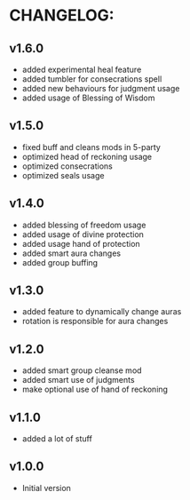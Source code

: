 # CHANGELOG:
## v1.6.0
- added experimental heal feature
- added tumbler for consecrations spell
- added new behaviours for judgment usage
- added usage of Blessing of Wisdom
## v1.5.0
- fixed buff and cleans mods in 5-party
- optimized head of reckoning usage
- optimized consecrations
- optimized seals usage
## v1.4.0
- added blessing of freedom usage
- added usage of divine protection 
- added usage hand of protection
- added smart aura changes
- added group buffing
## v1.3.0
- added feature to dynamically change auras
- rotation is responsible for aura changes
## v1.2.0
- added smart group cleanse mod
- added smart use of judgments
- make optional use of hand of reckoning
## v1.1.0
- added a lot of stuff
## v1.0.0
- Initial version